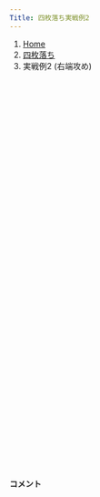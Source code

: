 ```yaml
---
Title: 四枚落ち実戦例2
---
```

<nav aria-label="breadcrumb">
  <ol class="breadcrumb mb-3">
    <li class="breadcrumb-item"><a href="/shogi-beginners/">Home</a></li>
    <li class="breadcrumb-item"><a href="/shogi-beginners/4mai/">四枚落ち</a></li>
    <li class="breadcrumb-item active" aria-current="page">実戦例2 (右端攻め)</li>
  </ol>
</nav>
<div class="row">
  <div class="col-lg-1"></div>
  <div class="col-sm" tabindex="-1">
    <script id="example-kif" type="kif">
手合割：四枚落ち
下手：下手
上手：上手
手数----指手---------消費時間--
*<ruby>右端<rt>みぎはし</rt></ruby><ruby>攻<rt>せ</rt></ruby>めの<ruby>勝<rt>か</rt></ruby>ち<ruby>方<rt>かた</rt></ruby>をおぼえましょう。
*<div class="text-center"><img class="img-fluid pt-3 w-50" src="/shogi-beginners/img/cat23.png"></div>
   1 ６二銀(71)
   2 ７六歩(77)
   3 ５四歩(53)
   4 ２六歩(27)
   5 ５三銀(62)
   6 ２五歩(26)
   7 ３二金(41)
   8 ２四歩(25)
   9 同　歩(23)
  10 同　飛(28)
  11 ２三歩打
  12 ２八飛(24)
  13 ５二玉(51)
  14 ３八銀(39)
  15 ４四歩(43)
  16 ２七銀(38)
  17 ４三玉(52)
  18 ３六銀(27)
  19 ３四歩(33)
  20 １六歩(17)
  21 ２二銀(31)
  22 １五歩(16)
  23 ５二金(61)
  24 ２五銀(36)
  25 ４二金(52)
*１<ruby>筋<rt>すじ</rt></ruby>の<ruby>攻<rt>せ</rt></ruby>めを<ruby>警戒<rt>けいかい</rt></ruby>した<ruby>手<rt>て</rt></ruby>です。☗<ruby>１四<rt>いちよん</rt></ruby><ruby>歩<rt>ふ</rt></ruby>☖<ruby>同歩<rt>どうふ</rt></ruby>☗<ruby>１二<rt>いちにい</rt></ruby><ruby>歩<rt>ふ</rt></ruby>に☖<ruby>３三<rt>さんさん</rt></ruby><ruby>金右<rt>きんみぎ</rt></ruby>を<ruby>用意<rt>ようい</rt></ruby>しています。<ruby>以下<rt>いか</rt></ruby>☗<ruby>１四銀<rt>いちよんぎん</rt></ruby>は☖<ruby>１三<rt>いちさん</rt></ruby><ruby>歩<rt>ふ</rt></ruby>で<ruby>失敗<rt>しっぱい</rt></ruby>です。すぐに<ruby>攻<rt>せ</rt></ruby>めることはできません。
  26 ６八銀(79)
*すぐに<ruby>攻<rt>せ</rt></ruby>める<ruby>手<rt>て</rt></ruby>がない<ruby>時<rt>とき</rt></ruby>は<ruby>玉<rt>ぎょく</rt></ruby>を<ruby>囲<rt>かこ</rt></ruby>いましょう。
  27 ６四銀(53)
  28 ７八金(69)
  29 ７四歩(73)
  30 ６九玉(59)
  31 ８四歩(83)
  32 ５八金(49)
  33 ８五歩(84)
  34 ５六歩(57)
*<ruby>囲<rt>かこ</rt></ruby>いが<ruby>完成<rt>かんせい</rt></ruby>したらゆっくり<ruby>駒<rt>こま</rt></ruby>を<ruby>前<rt>まえ</rt></ruby>に<ruby>出<rt>だ</rt></ruby>してきましょう。
  35 ３三金(42)
  36 ９六歩(97)
  37 ７五歩(74)
*<ruby>厳密<rt>げんみつ</rt></ruby>にはやり<ruby>過<rt>す</rt></ruby>ぎです。このような<ruby>手<rt>て</rt></ruby>をとがめられるようになっていればクリアは<ruby>近<rt>ちか</rt></ruby>いです。
  38 同　歩(76)
  39 同　銀(64)
*<ruby>問題<rt>もんだい</rt></ruby>: <ruby>次<rt>つぎ</rt></ruby>の<ruby>手<rt>て</rt></ruby>を<ruby>考<rt>かんが</rt></ruby>えてみましょう。
*<div><img class="img-fluid" src="/shogi-beginners/img/cat2.png"></div>
  40 ７二歩打
*<ruby>上手<rt>うわて</rt></ruby>の<ruby>攻<rt>せ</rt></ruby>めは<ruby>怖<rt>こわ</rt></ruby>くありません。と<ruby>金<rt>きん</rt></ruby>だけで<ruby>勝<rt>か</rt></ruby>てるという<ruby>感覚<rt>かんかく</rt></ruby>がほしいです。
  41 ７三桂(81)
  42 ７一歩成(72)
  43 ６五桂(73)
  44 ７二と(71)
  45 ８六歩(85)
  46 同　歩(87)
  47 同　銀(75)
*<ruby>問題<rt>もんだい</rt></ruby>: <ruby>次<rt>つぎ</rt></ruby>の<ruby>手<rt>て</rt></ruby>を<ruby>考<rt>かんが</rt></ruby>えてみましょう。
*<div><img class="img-fluid" src="/shogi-beginners/img/cat2.png"></div>
  48 ８七歩打
*<ruby>攻<rt>せ</rt></ruby>めを<ruby>催促<rt>さいそく</rt></ruby>して<ruby>持<rt>も</rt></ruby>ち<ruby>駒<rt>ごま</rt></ruby>を<ruby>増<rt>ふ</rt></ruby>やすのがポイントです。
  49 ７七歩打
  50 同　桂(89)
  51 同　桂成(65)
  52 同　銀(68)
  53 同　銀成(86)
  54 同　角(88)
  55 ６五桂打
  56 ８六角(77)
*<ruby>上手<rt>うわて</rt></ruby>の<ruby>攻<rt>せ</rt></ruby>めは<ruby>迫力<rt>はくりょく</rt></ruby>がありますが、ていねいに<ruby>受<rt>う</rt></ruby>けましょう。
  57 ７七歩打
  58 ６八金(78)
*☗<ruby>８八<rt>はちはち</rt></ruby><ruby>金<rt>きん</rt></ruby>でもいいです。
  59 ７八銀打
  60 同　金(68)
  61 同　歩成(77)
  62 同　玉(69)
  63 ７六金打
*<ruby>上手<rt>うわて</rt></ruby>の<ruby>攻<rt>せ</rt></ruby>めがやっと<ruby>息<rt>いき</rt></ruby><ruby>切<rt>ぎ</rt></ruby>れしてきました。
  64 ６二と(72)
*いろいろな<ruby>勝<rt>か</rt></ruby>ち<ruby>方<rt>かた</rt></ruby>がありますが、<ruby>角<rt>かく</rt></ruby>の<ruby>利<rt>き</rt></ruby>きをいかしてするどく<ruby>攻<rt>せ</rt></ruby>めてみます。
*ほかには☗<ruby>９五<rt>きゅうごー</rt></ruby><ruby>角<rt>かく</rt></ruby>など。
  65 ７七桂成(65)
*<ruby>攻<rt>せ</rt></ruby>めが<ruby>厳<rt>きび</rt></ruby>しいので<ruby>上手<rt>うわて</rt></ruby>は<ruby>無理<rt>むり</rt></ruby>やり<ruby>角<rt>かく</rt></ruby>を<ruby>取<rt>と</rt></ruby>りにいくしかありません。
  66 同　角(86)
  67 同　金(76)
  68 同　玉(78)
*<ruby>角<rt>かく</rt></ruby>を<ruby>取<rt>と</rt></ruby>られても<ruby>駒得<rt>こまどく</rt></ruby>で<ruby>怖<rt>こわ</rt></ruby>いところがないという<ruby>感覚<rt>かんかく</rt></ruby>を<ruby>持<rt>も</rt></ruby>ってほしいです。
  69 ４二金(32)
  70 ６三と(62)
  71 ３九角打
  72 ２六飛(28)
  73 ８四角成(39)
*<ruby>問題<rt>もんだい</rt></ruby>: <ruby>次<rt>つぎ</rt></ruby>の<ruby>手<rt>て</rt></ruby>を<ruby>考<rt>かんが</rt></ruby>えてみましょう。
*<div><img class="img-fluid" src="/shogi-beginners/img/cat2.png"></div>
  74 ６四銀打
*<ruby>次<rt>つぎ</rt></ruby>の☗<ruby>６三<rt>ろくさん</rt></ruby><ruby>金打<rt>きんうち</rt></ruby>をねらって<ruby>必勝<rt>ひっしょう</rt></ruby>です。
  75 ３二玉(43)
  76 ５三と(63)
  77 同　金(42)
  78 同　銀成(64)
  79 ７六歩打
  80 同　玉(77)
  81 ３一銀(22)
*<ruby>問題<rt>もんだい</rt></ruby>: <ruby>次<rt>つぎ</rt></ruby>の<ruby>手<rt>て</rt></ruby>を<ruby>考<rt>かんが</rt></ruby>えてみましょう。
*<div><img class="img-fluid" src="/shogi-beginners/img/cat2.png"></div>
  82 ３四銀(25)
*<ruby>上手<rt>うわて</rt></ruby>は☖<ruby>問題<rt>どうぎん</rt></ruby>とするよりありません。<ruby>少<rt>すこ</rt></ruby>し<ruby>長<rt>なが</rt></ruby>いですが<ruby>以下<rt>いか</rt></ruby><ruby>詰<rt>つ</rt></ruby>みです。
  83 同　金(33)
  84 ４三銀打
  85 ３三玉(32)
  86 ３四銀成(43)
  87 同　玉(33)
  88 ３五金打
  89 ３三玉(34)
  90 ３四金打
  91 ２二玉(33)
  92 ２三金(34)
  93 １一玉(22)
  94 １二金打
  95 投了
*<a href="/shogi-beginners/4mai/example3/">
*<ruby>次<rt>つぎ</rt></ruby>の<ruby>棋譜<rt>きふ</rt></ruby>を<ruby>見<rt>み</rt></ruby>よう！
*<div class="text-center"><img class="img-fluid pt-3 w-50" src="/shogi-beginners/img/cat1.png"></div></a>
まで94手で下手の勝ち
    </script>
    <svg id="example" xmlns="http://www.w3.org/2000/svg" viewBox="0,0,400,540"></svg>
  </div>
  <div class="col-sm">
    <h4 class="pt-3">コメント</h4>
    <div id="comment"></div>
  </div>
  <div class="col-lg-1"></div>
</div>
